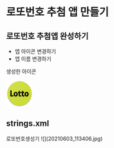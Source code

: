 # 로또번호 추첨 앱 만들기 

## 로또번호 추첨앱 완성하기

* 앱 아이콘 변경하기
* 앱 이름 변경하기 

생성한 아이콘

![](Lotto.png)

## strings.xml
<resources>
    <string name="app_name">로또번호생성기</string>
</resources>
![](20210603_113406.jpg)
